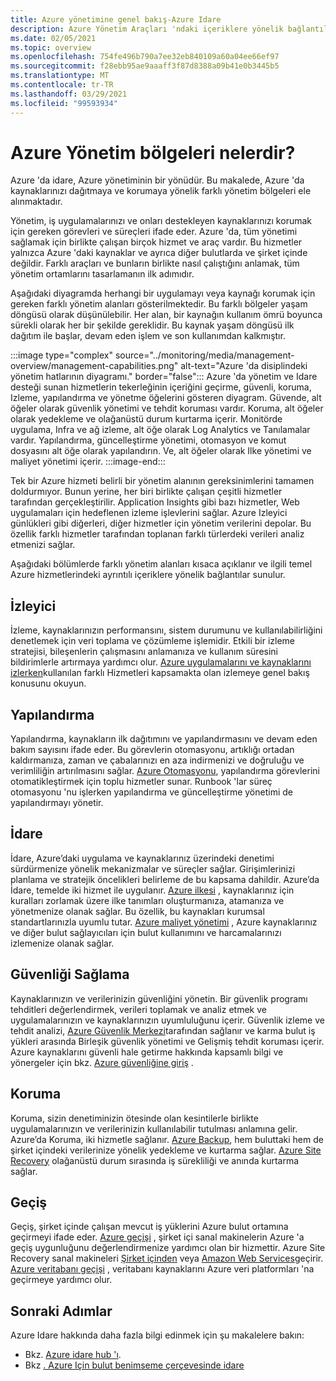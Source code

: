 ```yaml
---
title: Azure yönetimine genel bakış-Azure Idare
description: Azure Yönetim Araçları 'ndaki içeriklere yönelik bağlantılarla Azure uygulamaları ve kaynakları için yönetim bölümlerine genel bakış.
ms.date: 02/05/2021
ms.topic: overview
ms.openlocfilehash: 754fe496b790a7ee32eb840109a60a04ee66ef97
ms.sourcegitcommit: f28ebb95ae9aaaff3f87d8388a09b41e0b3445b5
ms.translationtype: MT
ms.contentlocale: tr-TR
ms.lasthandoff: 03/29/2021
ms.locfileid: "99593934"
---
```

# <a name="what-are-the-azure-management-areas"></a>Azure Yönetim bölgeleri nelerdir?

Azure 'da idare, Azure yönetiminin bir yönüdür. Bu makalede, Azure 'da kaynaklarınızı dağıtmaya ve korumaya yönelik farklı yönetim bölgeleri ele alınmaktadır.

Yönetim, iş uygulamalarınızı ve onları destekleyen kaynaklarınızı korumak için gereken görevleri ve süreçleri ifade eder. Azure 'da, tüm yönetimi sağlamak için birlikte çalışan birçok hizmet ve araç vardır. Bu hizmetler yalnızca Azure 'daki kaynaklar ve ayrıca diğer bulutlarda ve şirket içinde değildir. Farklı araçları ve bunların birlikte nasıl çalıştığını anlamak, tüm yönetim ortamlarını tasarlamanın ilk adımıdır.

Aşağıdaki diyagramda herhangi bir uygulamayı veya kaynağı korumak için gereken farklı yönetim alanları gösterilmektedir. Bu farklı bölgeler yaşam döngüsü olarak düşünülebilir. Her alan, bir kaynağın kullanım ömrü boyunca sürekli olarak her bir şekilde gereklidir. Bu kaynak yaşam döngüsü ilk dağıtım ile başlar, devam eden işlem ve son kullanımdan kalkmıştır.

:::image type="complex" source="../monitoring/media/management-overview/management-capabilities.png" alt-text="Azure 'da disiplindeki yönetim hatlarının diyagramı." border="false":::
   Azure 'da yönetim ve Idare desteği sunan hizmetlerin tekerleğinin içeriğini geçirme, güvenli, koruma, Izleme, yapılandırma ve yönetme öğelerini gösteren diyagram. Güvende, alt öğeler olarak güvenlik yönetimi ve tehdit koruması vardır. Koruma, alt öğeler olarak yedekleme ve olağanüstü durum kurtarma içerir. Monitörde uygulama, Infra ve ağ izleme, alt öğe olarak Log Analytics ve Tanılamalar vardır. Yapılandırma, güncelleştirme yönetimi, otomasyon ve komut dosyasını alt öğe olarak yapılandırın. Ve, alt öğeler olarak Ilke yönetimi ve maliyet yönetimi içerir.
:::image-end:::

Tek bir Azure hizmeti belirli bir yönetim alanının gereksinimlerini tamamen doldurmıyor. Bunun yerine, her biri birlikte çalışan çeşitli hizmetler tarafından gerçekleştirilir. Application Insights gibi bazı hizmetler, Web uygulamaları için hedeflenen izleme işlevlerini sağlar. Azure Izleyici günlükleri gibi diğerleri, diğer hizmetler için yönetim verilerini depolar. Bu özellik farklı hizmetler tarafından toplanan farklı türlerdeki verileri analiz etmenizi sağlar.

Aşağıdaki bölümlerde farklı yönetim alanları kısaca açıklanır ve ilgili temel Azure hizmetlerindeki ayrıntılı içeriklere yönelik bağlantılar sunulur.

## <a name="monitor"></a>İzleyici

İzleme, kaynaklarınızın performansını, sistem durumunu ve kullanılabilirliğini denetlemek için veri toplama ve çözümleme işlemidir. Etkili bir izleme stratejisi, bileşenlerin çalışmasını anlamanıza ve kullanım süresini bildirimlerle artırmaya yardımcı olur. [Azure uygulamalarını ve kaynaklarını izlerken](../azure-monitor/overview.md)kullanılan farklı Hizmetleri kapsamakta olan izlemeye genel bakış konusunu okuyun.

## <a name="configure"></a>Yapılandırma

Yapılandırma, kaynakların ilk dağıtımını ve yapılandırmasını ve devam eden bakım sayısını ifade eder.
Bu görevlerin otomasyonu, artıklığı ortadan kaldırmanıza, zaman ve çabalarınızı en aza indirmenizi ve doğruluğu ve verimliliğin artırılmasını sağlar. [Azure Otomasyonu](../automation/automation-intro.md), yapılandırma görevlerini otomatikleştirmek için toplu hizmetler sunar. Runbook 'lar süreç otomasyonu 'nu işlerken yapılandırma ve güncelleştirme yönetimi de yapılandırmayı yönetir.

## <a name="govern"></a>İdare

İdare, Azure’daki uygulama ve kaynaklarınız üzerindeki denetimi sürdürmenize yönelik mekanizmalar ve süreçler sağlar. Girişimlerinizi planlama ve stratejik öncelikleri belirleme de bu kapsama dahildir.
Azure’da İdare, temelde iki hizmet ile uygulanır. [Azure ilkesi](./policy/overview.md) , kaynaklarınız için kuralları zorlamak üzere ilke tanımları oluşturmanıza, atamanıza ve yönetmenize olanak sağlar.
Bu özellik, bu kaynakları kurumsal standartlarınızla uyumlu tutar.
[Azure maliyet yönetimi](../cost-management-billing/cost-management-billing-overview.md) , Azure kaynaklarınız ve diğer bulut sağlayıcıları için bulut kullanımını ve harcamalarınızı izlemenize olanak sağlar.

## <a name="secure"></a>Güvenliği Sağlama

Kaynaklarınızın ve verilerinizin güvenliğini yönetin. Bir güvenlik programı tehditleri değerlendirmek, verileri toplamak ve analiz etmek ve uygulamalarınızın ve kaynaklarınızın uyumluluğunu içerir. Güvenlik izleme ve tehdit analizi, [Azure Güvenlik Merkezi](../security-center/security-center-introduction.md)tarafından sağlanır ve karma bulut iş yükleri arasında Birleşik güvenlik yönetimi ve Gelişmiş tehdit koruması içerir. Azure kaynaklarını güvenli hale getirme hakkında kapsamlı bilgi ve yönergeler için bkz. [Azure güvenliğine giriş](../security/fundamentals/overview.md) .

## <a name="protect"></a>Koruma

Koruma, sizin denetiminizin ötesinde olan kesintilerle birlikte uygulamalarınızın ve verilerinizin kullanılabilir tutulması anlamına gelir. Azure’da Koruma, iki hizmetle sağlanır. [Azure Backup](../backup/backup-overview.md), hem buluttaki hem de şirket içindeki verilerinize yönelik yedekleme ve kurtarma sağlar. [Azure Site Recovery](../site-recovery/site-recovery-overview.md) olağanüstü durum sırasında iş sürekliliği ve anında kurtarma sağlar.

## <a name="migrate"></a>Geçiş

Geçiş, şirket içinde çalışan mevcut iş yüklerini Azure bulut ortamına geçirmeyi ifade eder.
[Azure geçişi](../migrate/migrate-services-overview.md) , şirket içi sanal makinelerin Azure 'a geçiş uygunluğunu değerlendirmenize yardımcı olan bir hizmettir. Azure Site Recovery sanal makineleri [Şirket içinden](../site-recovery/migrate-tutorial-on-premises-azure.md) veya [Amazon Web Services](../site-recovery/migrate-tutorial-aws-azure.md)geçirir. [Azure veritabanı geçişi](../dms/dms-overview.md) , veritabanı kaynaklarını Azure veri platformları 'na geçirmeye yardımcı olur.

## <a name="next-steps"></a>Sonraki Adımlar

Azure Idare hakkında daha fazla bilgi edinmek için şu makalelere bakın:

- Bkz. [Azure idare hub 'ı](./index.yml).
- Bkz [. Azure Için bulut benimseme çerçevesinde idare](/azure/cloud-adoption-framework/govern/)